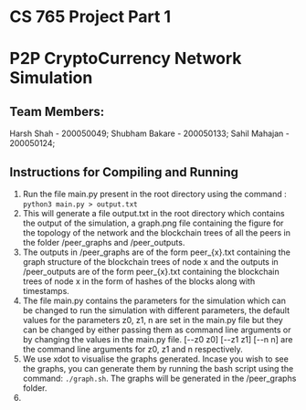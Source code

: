# CS 765 Project Part 1
# P2P CryptoCurrency Network Simulation
## Team Members: 
Harsh Shah - 200050049;  Shubham Bakare - 200050133;  Sahil Mahajan - 200050124; 

## Instructions for Compiling and Running 
1. Run the file main.py present in the root directory using the command : ```python3 main.py > output.txt```
2. This will generate a file output.txt in the root directory which contains the output of the simulation, a graph.png file containing the figure for the topology of the network and the blockchain trees of all the peers in the folder /peer_graphs and /peer_outputs. 
3. The outputs in /peer_graphs are of the form peer_{x}.txt containing the graph structure of the blockchain trees of node x and the outputs in /peer_outputs are of the form peer_{x}.txt containing the blockchain trees of node x in the form of hashes of the blocks along with timestamps.
4. The file main.py contains the parameters for the simulation which can be changed to run the simulation with different parameters, the default values for the parameters z0, z1, n are set in the main.py file but they can be changed by either passing them as command line arguments or by changing the values in the main.py file. [--z0 z0] [--z1 z1] [--n n] are the command line arguments for z0, z1 and n respectively.
5. We use xdot to visualise the graphs generated. Incase you wish to see the graphs, you can generate them by running the bash script using the command: ```./graph.sh```. The graphs will be generated in the /peer_graphs folder.
6. 
